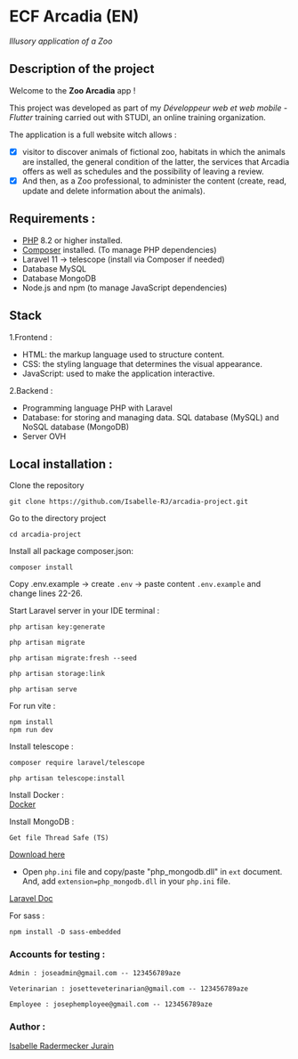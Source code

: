 # ECF Arcadia (EN)
*Illusory application of a Zoo*

## Description of the project
 Welcome to the **Zoo Arcadia** app !

This project was developed as part of my *Développeur web et web mobile - Flutter* training carried out with STUDI, an online training organization.

The application is a full website witch allows :

- [x] visitor to discover animals of fictional zoo, habitats in which the animals are installed, the general condition of the latter, the services that Arcadia offers
as well as schedules and the possibility of leaving a review.
- [x]  And then, as a Zoo professional, to administer the content (create, read, update and delete information about the animals).

## Requirements :
- [PHP](https://www.php.net/downloads.php) 8.2 or higher installed.
- [Composer](https://getcomposer.org/download/) installed. (To manage PHP dependencies)
- Laravel 11 -> telescope (install via Composer if needed)
- Database MySQL
- Database MongoDB
- Node.js and npm (to manage JavaScript dependencies)

## Stack 
1.Frontend :
- HTML: the markup language used to structure content.
- CSS: the styling language that determines the visual appearance.
- JavaScript: used to make the application interactive.

2.Backend :
- Programming language PHP with Laravel
- Database: for storing and managing data. SQL database (MySQL) and NoSQL database (MongoDB)
- Server OVH
## Local installation :

Clone the repository
```shell
git clone https://github.com/Isabelle-RJ/arcadia-project.git
```
Go to the directory project
```shell
cd arcadia-project
```
Install all package composer.json:
```shell
composer install
```
Copy .env.example -> create `.env` -> paste content `.env.example` and change lines 22-26.

Start Laravel server in your IDE terminal :
```shell
php artisan key:generate

php artisan migrate

php artisan migrate:fresh --seed

php artisan storage:link
```

```shell
php artisan serve
```
For run vite :
```shell
npm install
npm run dev
```

Install telescope :
```shell
composer require laravel/telescope 
```
```shell
php artisan telescope:install
```
Install Docker : <br>
[Docker](https://docs.docker.com/desktop/setup/install/windows-install/)

Install MongoDB :
```shell
Get file Thread Safe (TS) 
```
[Download here](https://pecl.php.net/package/mongodb)

- Open `php.ini` file and copy/paste "php_mongodb.dll" in `ext` document. And, add `extension=php_mongodb.dll` in your `php.ini` file.

[Laravel Doc](https://laravel.com/docs/11.x)

For sass :
```shell
npm install -D sass-embedded
```

### Accounts for testing :
```Admin : joseadmin@gmail.com -- 123456789aze```

```Veterinarian : josetteveterinarian@gmail.com -- 123456789aze```

```Employee : josephemployee@gmail.com -- 123456789aze```

### Author :

[Isabelle Radermecker Jurain](https://github.com/Isabelle-RJ/arcadia-project)

